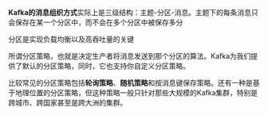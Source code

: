 **Kafka的消息组织方式**实际上是三级结构：主题-分区-消息。主题下的每条消息只会保存在某一个分区中，而不会在多个分区中被保存多分

分区是实现负载均衡以及高吞吐量的关键

所谓分区策略，也就是决定生产者将消息发送到那个分区的算法。Kafka为我们提供了默认的分区策略，同时，它也支持你自定义分区策略。

比较常见的分区策略包括**轮询策略**、**随机策略**和按消息键保存策略。还有一种是基于地理位置的分区策略，但这种策略一般只针对那些大规模的Kafka集群，特别是跨城市、跨国家甚至是跨大洲的集群。
